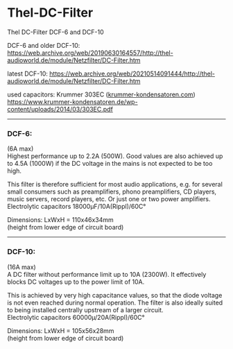 # Thel-DC-Filter
Thel DC-Filter DCF-6 and DCF-10  

DCF-6 and older DCF-10:
https://web.archive.org/web/20190630164557/http://thel-audioworld.de/module/Netzfilter/DC-Filter.htm  

latest DCF-10:
https://web.archive.org/web/20210514091444/http://thel-audioworld.de/module/Netzfilter/DC-Filter.htm  

used capacitors: Krummer 303EC ([krummer-kondensatoren.com](https://krummer-kondensatoren.com/))  
https://www.krummer-kondensatoren.de/wp-content/uploads/2014/03/303EC.pdf  

----  

### DCF-6:  
(6A max)  
Highest performance up to 2.2A (500W). Good values are also achieved up to 4.5A (1000W) if the DC voltage in the mains is not expected to be too high.  
  
This filter is therefore sufficient for most audio applications, e.g. for several small consumers such as preamplifiers, phono preamplifiers, CD players, music servers, record players, etc. Or just one or two power amplifiers.  
Electrolytic capacitors 18000µF/10A(Rippl)/60C°  
  
Dimensions: LxWxH = 110x46x34mm  
(height from lower edge of circuit board)  

----

### DCF-10:  
(16A max)  
A DC filter without performance limit up to 10A (2300W). It effectively blocks DC voltages up to the power limit of 10A.  
  
This is achieved by very high capacitance values, so that the diode voltage is not even reached during normal operation. The filter is also ideally suited to being installed centrally upstream of a larger circuit.  
Electrolytic capacitors 60000µ/20A(Rippl)/60C°  

Dimensions: LxWxH = 105x56x28mm  
(height from lower edge of circuit board)  


